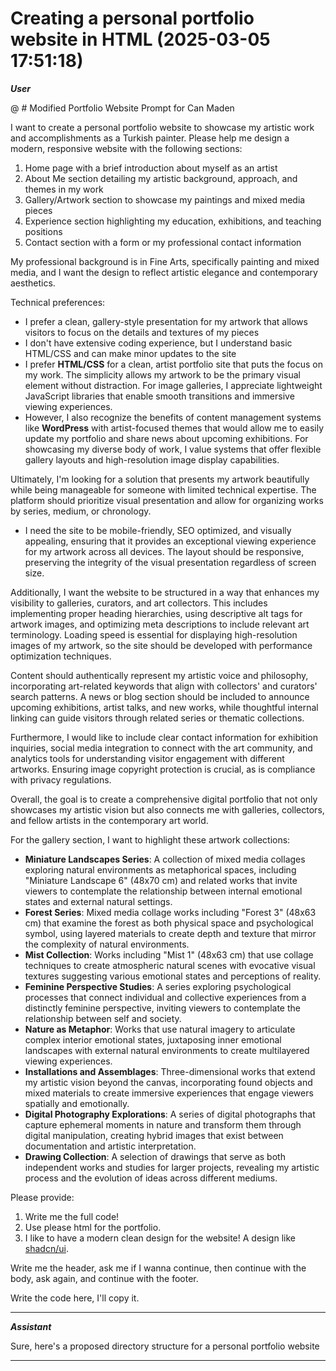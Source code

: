 <!-- Generated by SpecStory -->

# Creating a personal portfolio website in HTML (2025-03-05 17:51:18)

_**User**_

@ # Modified Portfolio Website Prompt for Can Maden

I want to create a personal portfolio website to showcase my artistic work and accomplishments as a Turkish painter. Please help me design a modern, responsive website with the following sections:

1. Home page with a brief introduction about myself as an artist
2. About Me section detailing my artistic background, approach, and themes in my work
3. Gallery/Artwork section to showcase my paintings and mixed media pieces
4. Experience section highlighting my education, exhibitions, and teaching positions
5. Contact section with a form or my professional contact information

My professional background is in Fine Arts, specifically painting and mixed media, and I want the design to reflect artistic elegance and contemporary aesthetics.

Technical preferences:

* I prefer a clean, gallery-style presentation for my artwork that allows visitors to focus on the details and textures of my pieces
* I don't have extensive coding experience, but I understand basic HTML/CSS and can make minor updates to the site
* I prefer **HTML/CSS** for a clean, artist portfolio site that puts the focus on my work. The simplicity allows my artwork to be the primary visual element without distraction. For image galleries, I appreciate lightweight JavaScript libraries that enable smooth transitions and immersive viewing experiences.
* However, I also recognize the benefits of content management systems like **WordPress** with artist-focused themes that would allow me to easily update my portfolio and share news about upcoming exhibitions. For showcasing my diverse body of work, I value systems that offer flexible gallery layouts and high-resolution image display capabilities.

Ultimately, I'm looking for a solution that presents my artwork beautifully while being manageable for someone with limited technical expertise. The platform should prioritize visual presentation and allow for organizing works by series, medium, or chronology.

* I need the site to be mobile-friendly, SEO optimized, and visually appealing, ensuring that it provides an exceptional viewing experience for my artwork across all devices. The layout should be responsive, preserving the integrity of the visual presentation regardless of screen size.

Additionally, I want the website to be structured in a way that enhances my visibility to galleries, curators, and art collectors. This includes implementing proper heading hierarchies, using descriptive alt tags for artwork images, and optimizing meta descriptions to include relevant art terminology. Loading speed is essential for displaying high-resolution images of my artwork, so the site should be developed with performance optimization techniques.

Content should authentically represent my artistic voice and philosophy, incorporating art-related keywords that align with collectors' and curators' search patterns. A news or blog section should be included to announce upcoming exhibitions, artist talks, and new works, while thoughtful internal linking can guide visitors through related series or thematic collections.

Furthermore, I would like to include clear contact information for exhibition inquiries, social media integration to connect with the art community, and analytics tools for understanding visitor engagement with different artworks. Ensuring image copyright protection is crucial, as is compliance with privacy regulations.

Overall, the goal is to create a comprehensive digital portfolio that not only showcases my artistic vision but also connects me with galleries, collectors, and fellow artists in the contemporary art world.

For the gallery section, I want to highlight these artwork collections:

* **Miniature Landscapes Series**: A collection of mixed media collages exploring natural environments as metaphorical spaces, including "Miniature Landscape 6" (48x70 cm) and related works that invite viewers to contemplate the relationship between internal emotional states and external natural settings.
* **Forest Series**: Mixed media collage works including "Forest 3" (48x63 cm) that examine the forest as both physical space and psychological symbol, using layered materials to create depth and texture that mirror the complexity of natural environments.
* **Mist Collection**: Works including "Mist 1" (48x63 cm) that use collage techniques to create atmospheric natural scenes with evocative visual textures suggesting various emotional states and perceptions of reality.
* **Feminine Perspective Studies**: A series exploring psychological processes that connect individual and collective experiences from a distinctly feminine perspective, inviting viewers to contemplate the relationship between self and society.
* **Nature as Metaphor**: Works that use natural imagery to articulate complex interior emotional states, juxtaposing inner emotional landscapes with external natural environments to create multilayered viewing experiences.
* **Installations and Assemblages**: Three-dimensional works that extend my artistic vision beyond the canvas, incorporating found objects and mixed materials to create immersive experiences that engage viewers spatially and emotionally.
* **Digital Photography Explorations**: A series of digital photographs that capture ephemeral moments in nature and transform them through digital manipulation, creating hybrid images that exist between documentation and artistic interpretation.
* **Drawing Collection**: A selection of drawings that serve as both independent works and studies for larger projects, revealing my artistic process and the evolution of ideas across different mediums.

Please provide:

1. Write me the full code!
2. Use please html for the portfolio.
3. I like to have a modern clean design for the website! A design like [shadcn/ui](https://ui.shadcn.com/).

Write me the header, ask me if I wanna continue, then continue with the body, ask again, and continue with the footer.

Write the code here, I'll copy it.

---

_**Assistant**_

Sure, here's a proposed directory structure for a personal portfolio website

---

